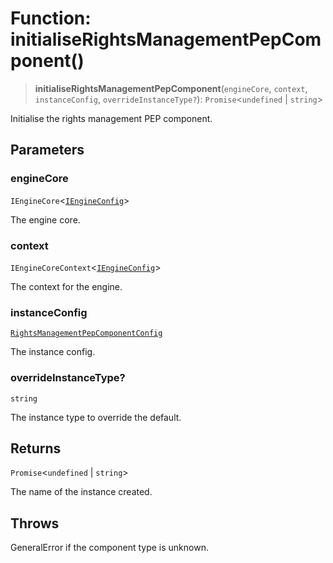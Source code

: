 # Function: initialiseRightsManagementPepComponent()

> **initialiseRightsManagementPepComponent**(`engineCore`, `context`, `instanceConfig`, `overrideInstanceType?`): `Promise`\<`undefined` \| `string`\>

Initialise the rights management PEP component.

## Parameters

### engineCore

`IEngineCore`\<[`IEngineConfig`](../interfaces/IEngineConfig.md)\>

The engine core.

### context

`IEngineCoreContext`\<[`IEngineConfig`](../interfaces/IEngineConfig.md)\>

The context for the engine.

### instanceConfig

[`RightsManagementPepComponentConfig`](../type-aliases/RightsManagementPepComponentConfig.md)

The instance config.

### overrideInstanceType?

`string`

The instance type to override the default.

## Returns

`Promise`\<`undefined` \| `string`\>

The name of the instance created.

## Throws

GeneralError if the component type is unknown.
